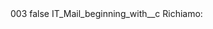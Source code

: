 <?xml version="1.0" encoding="UTF-8"?>
<CustomMetadata xmlns="http://soap.sforce.com/2006/04/metadata" xmlns:xsi="http://www.w3.org/2001/XMLSchema-instance" xmlns:xsd="http://www.w3.org/2001/XMLSchema">
    <label>003</label>
    <protected>false</protected>
    <values>
        <field>IT_Mail_beginning_with__c</field>
        <value xsi:type="xsd:string">Richiamo:</value>
    </values>
</CustomMetadata>
